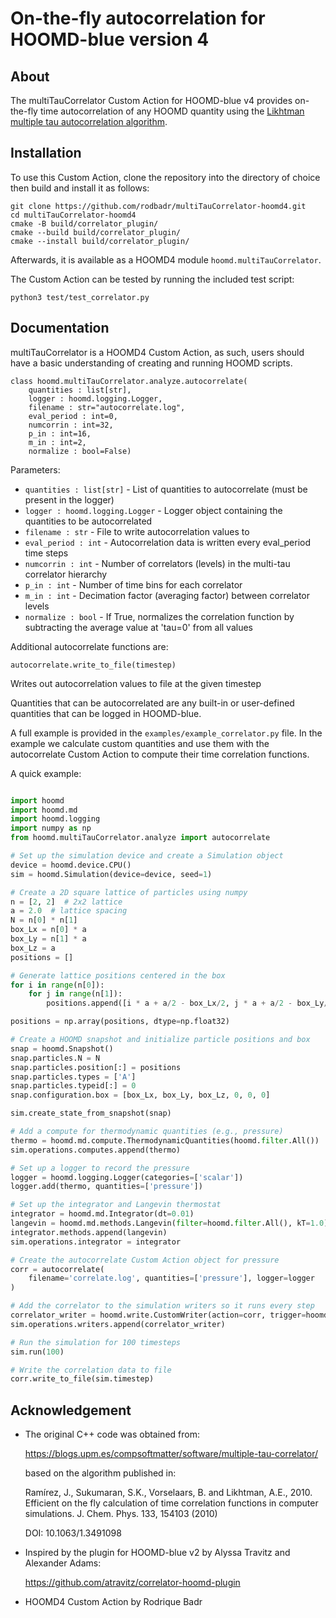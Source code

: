 # On-the-fly autocorrelation for HOOMD-blue version 4

## About

The multiTauCorrelator Custom Action for HOOMD-blue v4 provides on-the-fly time autocorrelation of any HOOMD quantity using the [Likhtman multiple tau autocorrelation algorithm](https://aip.scitation.org/doi/10.1063/1.3491098).

## Installation

To use this Custom Action, clone the repository into the directory of choice then build and install it as follows:

    git clone https://github.com/rodbadr/multiTauCorrelator-hoomd4.git
    cd multiTauCorrelator-hoomd4
    cmake -B build/correlator_plugin/
    cmake --build build/correlator_plugin/
    cmake --install build/correlator_plugin/

Afterwards, it is available as a HOOMD4 module `hoomd.multiTauCorrelator`.

The Custom Action can be tested by running the included test script:

    python3 test/test_correlator.py

## Documentation


multiTauCorrelator is a HOOMD4 Custom Action, as such, users should have a basic understanding of creating and running HOOMD scripts.

    class hoomd.multiTauCorrelator.analyze.autocorrelate(
        quantities : list[str],
        logger : hoomd.logging.Logger,
        filename : str="autocorrelate.log",
        eval_period : int=0,
        numcorrin : int=32,
        p_in : int=16,
        m_in : int=2,
        normalize : bool=False)

Parameters:
* `quantities : list[str]` - List of quantities to autocorrelate (must be present in the logger)
* `logger : hoomd.logging.Logger` - Logger object containing the quantities to be autocorrelated
* `filename : str` - File to write autocorrelation values to
* `eval_period : int` - Autocorrelation data is written every eval_period time steps
* `numcorrin : int` - Number of correlators (levels) in the multi-tau correlator hierarchy
* `p_in : int` - Number of time bins for each correlator
* `m_in : int` - Decimation factor (averaging factor) between correlator levels
* `normalize : bool` - If True, normalizes the correlation function by subtracting the average value at 'tau=0' from all values

Additional autocorrelate functions are:

    autocorrelate.write_to_file(timestep)

Writes out autocorrelation values to file at the given timestep

Quantities that can be autocorrelated are any built-in or user-defined quantities that can be logged in HOOMD-blue.

A full example is provided in the `examples/example_correlator.py` file. In the example we calculate custom quantities and use them with the autocorrelate Custom Action to compute their time correlation functions.

A quick example:

```python

import hoomd
import hoomd.md
import hoomd.logging
import numpy as np
from hoomd.multiTauCorrelator.analyze import autocorrelate

# Set up the simulation device and create a Simulation object
device = hoomd.device.CPU()
sim = hoomd.Simulation(device=device, seed=1)

# Create a 2D square lattice of particles using numpy
n = [2, 2]  # 2x2 lattice
a = 2.0  # lattice spacing
N = n[0] * n[1]
box_Lx = n[0] * a
box_Ly = n[1] * a
box_Lz = a
positions = []

# Generate lattice positions centered in the box
for i in range(n[0]):
    for j in range(n[1]):
        positions.append([i * a + a/2 - box_Lx/2, j * a + a/2 - box_Ly/2, 0])

positions = np.array(positions, dtype=np.float32)

# Create a HOOMD snapshot and initialize particle positions and box
snap = hoomd.Snapshot()
snap.particles.N = N
snap.particles.position[:] = positions
snap.particles.types = ['A']
snap.particles.typeid[:] = 0
snap.configuration.box = [box_Lx, box_Ly, box_Lz, 0, 0, 0]

sim.create_state_from_snapshot(snap)

# Add a compute for thermodynamic quantities (e.g., pressure)
thermo = hoomd.md.compute.ThermodynamicQuantities(hoomd.filter.All())
sim.operations.computes.append(thermo)

# Set up a logger to record the pressure
logger = hoomd.logging.Logger(categories=['scalar'])
logger.add(thermo, quantities=['pressure'])

# Set up the integrator and Langevin thermostat
integrator = hoomd.md.Integrator(dt=0.01)
langevin = hoomd.md.methods.Langevin(filter=hoomd.filter.All(), kT=1.0)
integrator.methods.append(langevin)
sim.operations.integrator = integrator

# Create the autocorrelate Custom Action object for pressure
corr = autocorrelate(
    filename='correlate.log', quantities=['pressure'], logger=logger
)

# Add the correlator to the simulation writers so it runs every step
correlator_writer = hoomd.write.CustomWriter(action=corr, trigger=hoomd.trigger.Periodic(1))
sim.operations.writers.append(correlator_writer)

# Run the simulation for 100 timesteps
sim.run(100)

# Write the correlation data to file
corr.write_to_file(sim.timestep)

```

## Acknowledgement

- The original C++ code was obtained from:

    https://blogs.upm.es/compsoftmatter/software/multiple-tau-correlator/

    based on the algorithm published in:

    Ramírez, J., Sukumaran, S.K., Vorselaars, B. and Likhtman, A.E., 2010. Efficient on the fly calculation of time correlation functions in computer simulations. J. Chem. Phys. 133, 154103 (2010)

    DOI: 10.1063/1.3491098



- Inspired by the plugin for HOOMD-blue v2 by Alyssa Travitz and Alexander Adams:

    https://github.com/atravitz/correlator-hoomd-plugin

- HOOMD4 Custom Action by Rodrique Badr

